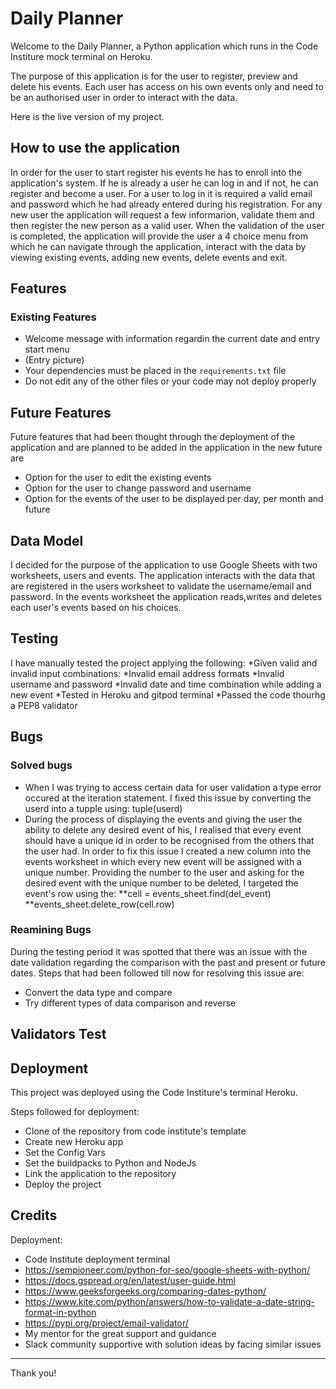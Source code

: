 # Daily Planner

Welcome to the Daily Planner, a Python application which runs in the Code Institure mock terminal on Heroku.

The purpose of this application is for the user to register, preview and delete his events.
Each user has access on his own events only and need to be an authorised user in order to interact with the data.

Here is the live version of my project.

## How to use the application
In order for the user to start register his events he has to enroll into the application's system. If he is already a user he can log in and if not, he can register and become a user. For a user to log in it is required a valid email and password which he had already entered during his registration. For any new user the application will request a few informarion, validate them and then register the new person as a valid user.
When the validation of the user is completed, the application will provide the user a 4 choice menu from which he can navigate through the application, interact with the data by viewing existing events, adding new events, delete events and exit.

## Features
### Existing Features

* Welcome message with information regardin the current date and entry start menu
* (Entry picture)
* Your dependencies must be placed in the `requirements.txt` file
* Do not edit any of the other files or your code may not deploy properly

## Future Features

Future features that had been thought through the deployment of the application and are planned to be added in the application in the new future are
* Option for the user to edit the existing events
* Option for the user to change password and username
* Option for the events of the user to be displayed per day, per month and future

## Data Model
I decided for the purpose of the application to use Google Sheets with two worksheets, users and events. The application interacts with the data that are registered in the users worksheet to validate the username/email and password. In the events worksheet the application reads,writes and deletes each user's events based on his choices.

## Testing
I have manually tested the project applying the following:
*Given valid and invalid input combinations:
  *Invalid email address formats
  *Invalid username and password
  *Invalid date and time combination while adding a new event
*Tested in Heroku and gitpod terminal
*Passed the code thourhg a PEP8 validator

## Bugs
### Solved bugs

* When I was trying to access certain data for user validation a type error occured at the iteration statement. I fixed this issue by converting the userd into a tupple using:   tuple(userd)
* During the process of displaying the events and giving the user the ability to delete any desired event of his, I realised that every event should have a unique id in order to be recognised from the others that the user had. In order to fix this issue I created a new column into the events worksheet in which every new event will be assigned with a unique number. Providing the number to the user and asking for the desired event with the unique number to be deleted, I targeted the event's row using the:
    **cell = events_sheet.find(del_event)
    **events_sheet.delete_row(cell.row) 
    
### Reamining Bugs

During the testing period it was spotted that there was an issue with the date validation regarding the comparison with the past and present or future dates.
Steps that had been followed till now for resolving this issue are:
* Convert the data type and compare
* Try different types of data comparison and reverse

## Validators Test

## Deployment
This project was deployed using the Code Institure's terminal Heroku.

Steps followed for deployment:
* Clone of the repository from code institute's template
* Create new Heroku app
* Set the Config Vars
* Set the buildpacks to Python and NodeJs
* Link the application to the repository
* Deploy the project

## Credits
Deployment:
* Code Institute deployment terminal
* https://sempioneer.com/python-for-seo/google-sheets-with-python/
* https://docs.gspread.org/en/latest/user-guide.html
* https://www.geeksforgeeks.org/comparing-dates-python/
* https://www.kite.com/python/answers/how-to-validate-a-date-string-format-in-python
* https://pypi.org/project/email-validator/
* My mentor for the great support and guidance
* Slack community supportive with solution ideas by facing similar issues

-----
Thank you!
